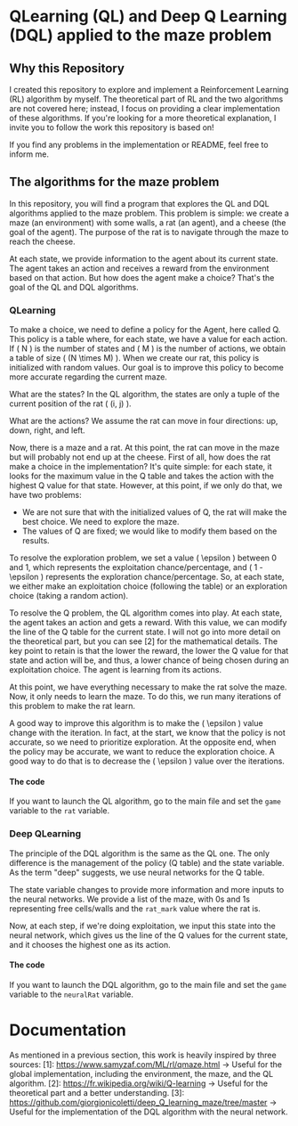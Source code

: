 # QLearning (QL) and Deep Q Learning (DQL) applied to the maze problem

## Why this Repository

I created this repository to explore and implement a Reinforcement Learning (RL) algorithm by myself. The theoretical part of RL and the two algorithms are not covered here; instead, I focus on providing a clear implementation of these algorithms. If you're looking for a more theoretical explanation, I invite you to follow the work this repository is based on!

If you find any problems in the implementation or README, feel free to inform me.

## The algorithms for the maze problem

In this repository, you will find a program that explores the QL and DQL algorithms applied to the maze problem.
This problem is simple: we create a maze (an environment) with some walls, a rat (an agent), and a cheese (the goal of the agent).
The purpose of the rat is to navigate through the maze to reach the cheese.

At each state, we provide information to the agent about its current state. The agent takes an action and receives a reward from the environment based on that action. But how does the agent make a choice? That's the goal of the QL and DQL algorithms.

### QLearning

To make a choice, we need to define a policy for the Agent, here called Q. This policy is a table where, for each state, we have a value for each action. If \( N \) is the number of states and \( M \) is the number of actions, we obtain a table of size \( (N \times M) \). When we create our rat, this policy is initialized with random values. Our goal is to improve this policy to become more accurate regarding the current maze.

What are the states? In the QL algorithm, the states are only a tuple of the current position of the rat \( (i, j) \).

What are the actions? We assume the rat can move in four directions: up, down, right, and left.

Now, there is a maze and a rat. At this point, the rat can move in the maze but will probably not end up at the cheese. First of all, how does the rat make a choice in the implementation? It's quite simple: for each state, it looks for the maximum value in the Q table and takes the action with the highest Q value for that state. However, at this point, if we only do that, we have two problems:
- We are not sure that with the initialized values of Q, the rat will make the best choice. We need to explore the maze.
- The values of Q are fixed; we would like to modify them based on the results.

To resolve the exploration problem, we set a value \( \epsilon \) between 0 and 1, which represents the exploitation chance/percentage, and \( 1 - \epsilon \) represents the exploration chance/percentage. So, at each state, we either make an exploitation choice (following the table) or an exploration choice (taking a random action).

To resolve the Q problem, the QL algorithm comes into play. At each state, the agent takes an action and gets a reward. With this value, we can modify the line of the Q table for the current state. I will not go into more detail on the theoretical part, but you can see [2] for the mathematical details. The key point to retain is that the lower the reward, the lower the Q value for that state and action will be, and thus, a lower chance of being chosen during an exploitation choice. The agent is learning from its actions.

At this point, we have everything necessary to make the rat solve the maze. Now, it only needs to learn the maze. To do this, we run many iterations of this problem to make the rat learn.

A good way to improve this algorithm is to make the \( \epsilon \) value change with the iteration. In fact, at the start, we know that the policy is not accurate, so we need to prioritize exploration. At the opposite end, when the policy may be accurate, we want to reduce the exploration choice. A good way to do that is to decrease the \( \epsilon \) value over the iterations.

#### The code

If you want to launch the QL algorithm, go to the main file and set the `game` variable to the `rat` variable.

### Deep QLearning

The principle of the DQL algorithm is the same as the QL one. The only difference is the management of the policy (Q table) and the state variable. As the term "deep" suggests, we use neural networks for the Q table.

The state variable changes to provide more information and more inputs to the neural networks. We provide a list of the maze, with 0s and 1s representing free cells/walls and the `rat_mark` value where the rat is.

Now, at each step, if we're doing exploitation, we input this state into the neural network, which gives us the line of the Q values for the current state, and it chooses the highest one as its action.

#### The code

If you want to launch the DQL algorithm, go to the main file and set the `game` variable to the `neuralRat` variable.

# Documentation

As mentioned in a previous section, this work is heavily inspired by three sources:
[1]: https://www.samyzaf.com/ML/rl/qmaze.html
-> Useful for the global implementation, including the environment, the maze, and the QL algorithm.
[2]: https://fr.wikipedia.org/wiki/Q-learning
-> Useful for the theoretical part and a better understanding.
[3]: https://github.com/giorgionicoletti/deep_Q_learning_maze/tree/master
-> Useful for the implementation of the DQL algorithm with the neural network.